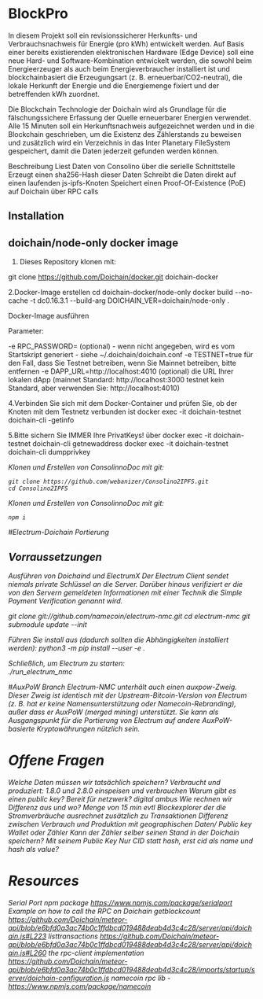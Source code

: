 # BlockPro

In diesem Projekt soll ein revisionssicherer Herkunfts- und Verbrauchsnachweis für Energie (pro 
kWh) entwickelt werden. Auf Basis einer bereits existierenden elektronischen Hardware (Edge 
Device) soll eine neue Hard- und Software-Kombination entwickelt werden, die
sowohl beim Energieerzeuger als auch beim Energieverbraucher installiert ist und 
blockchainbasiert die Erzeugungsart (z. B. erneuerbar/CO2-neutral), die lokale Herkunft der 
Energie und die Energiemenge fixiert und der betreffenden kWh zuordnet.  

Die Blockchain Technologie der Doichain wird als Grundlage für die fälschungssichere Erfassung der Quelle erneuerbarer Energien verwendet. Alle 15 Minuten soll ein Herkunftsnachweis aufgezeichnet werden und in die Blockchain geschrieben, um die Existenz des Zählerstands zu beweisen und zusätzlich wird ein Verzeichnis in das Inter Planetary FileSystem gespeichert, damit die Daten jederzeit gefunden werden können.

Beschreibung
Liest Daten von Consolino über die serielle Schnittstelle
Erzeugt einen sha256-Hash dieser Daten
Schreibt die Daten direkt auf einen laufenden js-ipfs-Knoten
Speichert einen Proof-Of-Existence (PoE) auf Doichain über RPC calls


## Installation

## doichain/node-only docker image

1. Dieses Repository klonen mit: 

  git clone https://github.com/Doichain/docker.git doichain-docker

2.Docker-Image erstellen 
cd doichain-docker/node-only
docker build --no-cache -t dc0.16.3.1 --build-arg DOICHAIN_VER=doichain/node-only .

Docker-Image ausführen

Parameter:

-e RPC_PASSWORD= (optional) - wenn nicht angegeben, wird es vom Startskript generiert - siehe ~/.doichain/doichain.conf
-e TESTNET=true für den Fall, dass Sie Testnet betreiben, wenn Sie Mainnet betreiben, bitte entfernen
-e DAPP_URL=http://localhost:4010 (optional) die URL Ihrer lokalen dApp (mainnet Standard: http://localhost:3000 testnet kein Standard, aber verwenden Sie: http://localhost:4010)

4.Verbinden Sie sich mit dem Docker-Container und prüfen Sie, ob der Knoten mit dem Testnetz verbunden ist
docker exec -it doichain-testnet doichain-cli -getinfo

5.Bitte sichern Sie IMMER Ihre PrivatKeys! über
docker exec -it doichain-testnet doichain-cli getnewaddress
docker exec -it doichain-testnet doichain-cli dumpprivkey <address>

Klonen und Erstellen von ConsolinnoDoc mit git:
  
    git clone https://github.com/webanizer/Consolino2IPFS.git
    cd Consolino2IPFS
    
Klonen und Erstellen von ConsolinnoDoc mit git:

    npm i

    
    
#Electrum-Doichain Portierung
   
## Vorraussetzungen
Ausführen von Doichaind und ElectrumX
Der Electrum Client sendet niemals private Schlüssel an die Server. Darüber hinaus verifiziert er die von den Servern gemeldeten Informationen mit einer Technik die Simple Payment Verification genannt wird.
    
  git clone git://github.com/namecoin/electrum-nmc.git
  cd electrum-nmc
  git submodule update --init
    
Führen Sie install aus (dadurch sollten die Abhängigkeiten installiert werden):
  python3 -m pip install --user -e .
    
    
Schließlich, um Electrum zu starten:  
  ./run_electrum_nmc
    
#AuxPoW Branch
Electrum-NMC unterhält auch einen auxpow-Zweig. Dieser Zweig ist identisch mit der Upstream-Bitcoin-Version von Electrum (z. B. hat er keine Namensunterstützung oder Namecoin-Rebranding), außer dass er AuxPoW (merged mining) unterstützt. Sie kann als Ausgangspunkt für die Portierung von Electrum auf andere AuxPoW-basierte Kryptowährungen nützlich sein.

    
# Offene Fragen
Welche Daten müssen wir tatsächlich speichern? Verbraucht und produziert: 1.8.0 und 2.8.0 einspeisen und verbrauchen
Warum gibt es einen public key? Bereit für netzwerk? digital ambus
Wie rechnen wir Differenz aus und wo? Menge von 15 min evtl Blockexplorer der die Stromverbräuche ausrechnet zusätzlich zu Transaktionen Differenz zwischen Verbrauch und Produktion mit geographischen Daten/ Public key Wallet oder Zähler
Kann der Zähler selber seinen Stand in der Doichain speichern? Mit seinem Public Key
Nur CID statt hash, erst cid als name und hash als value?

# Resources

Serial Port npm package https://www.npmjs.com/package/serialport
Example on how to call the RPC on Doichain
getblockcount https://github.com/Doichain/meteor-api/blob/e6bfd0a3ac74b0c1ffdbcd019488deab4d3c4c28/server/api/doichain.js#L223
listtransactions https://github.com/Doichain/meteor-api/blob/e6bfd0a3ac74b0c1ffdbcd019488deab4d3c4c28/server/api/doichain.js#L260
the rpc-client implementation https://github.com/Doichain/meteor-api/blob/e6bfd0a3ac74b0c1ffdbcd019488deab4d3c4c28/imports/startup/server/doichain-configuration.js
namecoin rpc lib - https://www.npmjs.com/package/namecoin
   













